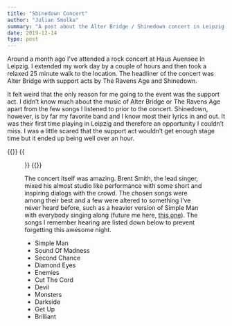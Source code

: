 ```yaml
---
title: "Shinedown Concert"
author: "Julian Smolka"
summary: "A post about the Alter Bridge / Shinedown concert in Leipzig."
date: 2019-12-14
type: post
---
```

Around a month ago I've attended a rock concert at Haus Auensee in Leipzig. I extended my work day by a couple of hours and then took a relaxed 25 minute walk to the location. The headliner of the concert was Alter Bridge with support acts by The Ravens Age and Shinedown.

It felt weird that the only reason for me going to the event was the support act. I didn’t know much about the music of Alter Bridge or The Ravens Age apart from the few songs I listened to prior to the concert. Shinedown, however, is by far my favorite band and I know most their lyrics in and out. It was their first time playing in Leipzig and therefore an opportunity I couldn’t miss. I was a little scared that the support act wouldn’t get enough stage time but it ended up being well over an hour.

{{<figures>}}
  {{<figure src="shinedown.jpg">}}
{{</figures>}}

The concert itself was amazing. Brent Smith, the lead singer, mixed his almost studio like performance with some short and inspiring dialogs with the crowd. The chosen songs were among their best and a few were altered to something I’ve never heard before, such as a heavier version of Simple Man with everybody singing along (future me here, [this one](https://www.youtube.com/watch?v=8IF_aFuJ7MM)). The songs I remember hearing are listed down below to prevent forgetting this awesome night.

- Simple Man
- Sound Of Madness
- Second Chance
- Diamond Eyes
- Enemies
- Cut The Cord
- Devil
- Monsters
- Darkside
- Get Up
- Brilliant

